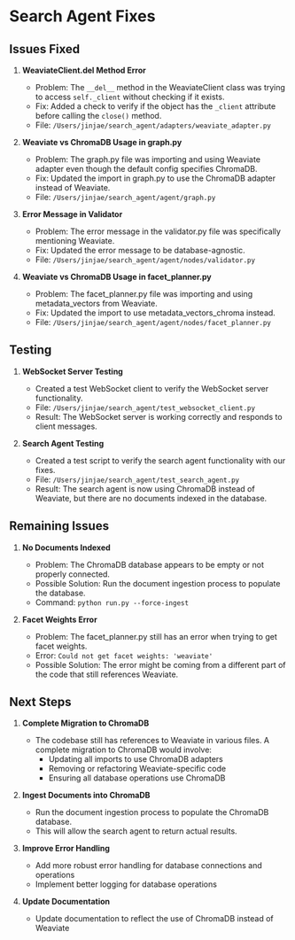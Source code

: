 # Search Agent Fixes

## Issues Fixed

1. **WeaviateClient.__del__ Method Error**
   - Problem: The `__del__` method in the WeaviateClient class was trying to access `self._client` without checking if it exists.
   - Fix: Added a check to verify if the object has the `_client` attribute before calling the `close()` method.
   - File: `/Users/jinjae/search_agent/adapters/weaviate_adapter.py`

2. **Weaviate vs ChromaDB Usage in graph.py**
   - Problem: The graph.py file was importing and using Weaviate adapter even though the default config specifies ChromaDB.
   - Fix: Updated the import in graph.py to use the ChromaDB adapter instead of Weaviate.
   - File: `/Users/jinjae/search_agent/agent/graph.py`

3. **Error Message in Validator**
   - Problem: The error message in the validator.py file was specifically mentioning Weaviate.
   - Fix: Updated the error message to be database-agnostic.
   - File: `/Users/jinjae/search_agent/agent/nodes/validator.py`

4. **Weaviate vs ChromaDB Usage in facet_planner.py**
   - Problem: The facet_planner.py file was importing and using metadata_vectors from Weaviate.
   - Fix: Updated the import to use metadata_vectors_chroma instead.
   - File: `/Users/jinjae/search_agent/agent/nodes/facet_planner.py`

## Testing

1. **WebSocket Server Testing**
   - Created a test WebSocket client to verify the WebSocket server functionality.
   - File: `/Users/jinjae/search_agent/test_websocket_client.py`
   - Result: The WebSocket server is working correctly and responds to client messages.

2. **Search Agent Testing**
   - Created a test script to verify the search agent functionality with our fixes.
   - File: `/Users/jinjae/search_agent/test_search_agent.py`
   - Result: The search agent is now using ChromaDB instead of Weaviate, but there are no documents indexed in the database.

## Remaining Issues

1. **No Documents Indexed**
   - Problem: The ChromaDB database appears to be empty or not properly connected.
   - Possible Solution: Run the document ingestion process to populate the database.
   - Command: `python run.py --force-ingest`

2. **Facet Weights Error**
   - Problem: The facet_planner.py still has an error when trying to get facet weights.
   - Error: `Could not get facet weights: 'weaviate'`
   - Possible Solution: The error might be coming from a different part of the code that still references Weaviate.

## Next Steps

1. **Complete Migration to ChromaDB**
   - The codebase still has references to Weaviate in various files. A complete migration to ChromaDB would involve:
     - Updating all imports to use ChromaDB adapters
     - Removing or refactoring Weaviate-specific code
     - Ensuring all database operations use ChromaDB

2. **Ingest Documents into ChromaDB**
   - Run the document ingestion process to populate the ChromaDB database.
   - This will allow the search agent to return actual results.

3. **Improve Error Handling**
   - Add more robust error handling for database connections and operations
   - Implement better logging for database operations

4. **Update Documentation**
   - Update documentation to reflect the use of ChromaDB instead of Weaviate
